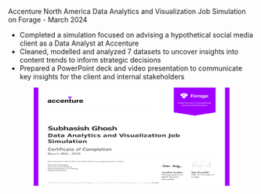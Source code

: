 Accenture North America Data Analytics and Visualization Job Simulation on
Forage - March 2024

 * Completed a simulation focused on advising a hypothetical social media client
   as a Data Analyst at Accenture
 * Cleaned, modelled and analyzed 7 datasets to uncover insights into content
   trends to inform strategic decisions
 * Prepared a PowerPoint deck and video presentation to communicate key insights
   for the client and internal stakeholders
<p align="center">
  <img width="400" height="200" src="hzmoNKtzvAzXsEqx8_Accenture North America_completion_certificate.pdf">
</p>
